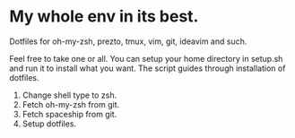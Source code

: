 # My whole env in its best.
Dotfiles for oh-my-zsh, prezto, tmux, vim, git, ideavim and such.

Feel free to take one or all. You can setup your home directory in setup.sh and run it to install what you want.
The script guides through installation of dotfiles.

1. Change shell type to zsh.
2. Fetch oh-my-zsh from git.
3. Fetch spaceship from git.
4. Setup dotfiles.

